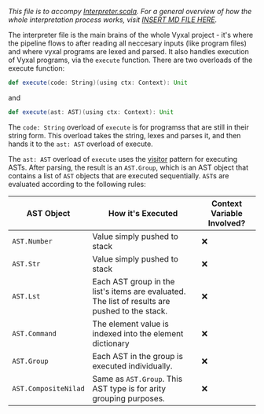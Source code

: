 *This file is to accompy [Interpreter.scala](../shared/src/main/scala/Interpreter.scala). For a general overview of how the whole interpretation process works, visit [INSERT MD FILE HERE](link).*

The interpreter file is the main brains of the whole Vyxal project - it's where the pipeline flows to after reading all neccesary inputs (like program files) and where vyxal programs are lexed and parsed. It also handles execution of Vyxal programs, via the `execute` function. There are two overloads of the execute function:

```scala
def execute(code: String)(using ctx: Context): Unit
```

and

```scala
def execute(ast: AST)(using ctx: Context): Unit
```

The `code: String` overload of `execute` is for programss that are still in their string form. This overload takes the string, lexes and parses it, and then hands it to the `ast: AST` overload of execute.

The `ast: AST` overload of `execute` uses the [visitor](https://en.wikipedia.org/wiki/Visitor_pattern) pattern for executing ASTs. After parsing, the result is an `AST.Group`, which is an AST object that contains a list of `AST` objects that are executed sequentially. `AST`s are evaluated according to the following rules:

| AST Object           	| How it's Executed                                                                              	| Context Variable Involved? 	|
|----------------------	|------------------------------------------------------------------------------------------------	|----------------------------	|
| `AST.Number`         	| Value simply pushed to stack                                                                   	| ❌                          	|
| `AST.Str`            	| Value simply pushed to stack                                                                   	| ❌                          	|
| `AST.Lst`            	| Each AST group in the list's items are evaluated. The list of results are pushed to the stack. 	| ❌                          	|
| `AST.Command`        	| The element value is indexed into the element dictionary                                       	| ❌                          	|
| `AST.Group`          	| Each AST in the group is executed individually.                                                	| ❌                          	|
| `AST.CompositeNilad` 	| Same as `AST.Group`. This AST type is for arity grouping purposes.                             	| ❌                          	|
